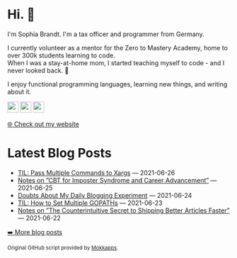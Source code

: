 <h1>Hi. 👋</h1>
<p>I'm Sophia Brandt. I'm a tax officer and programmer from Germany.</p>
<p>I currently volunteer as a mentor for the Zero to Mastery Academy, home to over 300k students learning to code.<br>
When I was a stay-at-home mom, I started teaching myself to code - and I never looked back. 💜</p>
<p>I enjoy functional programming languages, learning new things, and writing about it.</p>
<p><a href="https://www.twitter.com/hisophiabrandt"><img src="https://img.shields.io/badge/twitter-%231DA1F2.svg?&style=for-the-badge&logo=twitter&logoColor=white" height=25></a> <a href="https://www.linkedin.com/in/sophiabrandt"><img src="https://img.shields.io/badge/linkedin-%230077B5.svg?&style=for-the-badge&logo=linkedin&logoColor=white" height=25></a> <a href="https://dev.to/sophiabrandt"><img src="https://img.shields.io/badge/DEV.TO-%230A0A0A.svg?&style=for-the-badge&logo=dev-dot-to&logoColor=white" height=25></a></p>
<p><a href="https://www.sophiabrandt.com">🌐 Check out my website</a></p>
<h1>Latest Blog Posts</h1>
  <ul>
    <li><a href=https://www.rockyourcode.com/til-pass-multiple-commands-to-xargs/>TIL: Pass Multiple Commands to Xargs</a> — 2021-06-26</li><li><a href=https://www.rockyourcode.com/notes-on-cbt-for-imposter-syndrome-and-career-advancement/>Notes on ”CBT for Imposter Syndrome and Career Advancement”</a> — 2021-06-25</li><li><a href=https://www.rockyourcode.com/doubts-about-my-daily-blogging-experiment/>Doubts About My Daily Blogging Experiment</a> — 2021-06-24</li><li><a href=https://www.rockyourcode.com/til-how-to-set-multiple-gopaths/>TIL: How to Set Multiple GOPATHs</a> — 2021-06-23</li><li><a href=https://www.rockyourcode.com/notes-on-the-counterintuitive-secret-to-shipping-better-articles-faster/>Notes on ”The Counterintuitive Secret to Shipping Better Articles Faster”</a> — 2021-06-22</li>
  </ul>
<p><a href="https://www.rockyourcode.com">➡️ More blog posts</a></p>
<p><small>Original GitHub script provided by <a href="https://github.com/Mokkapps">Mokkapps</a>.</small></p>
